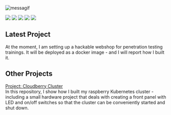 ![messagif](https://user-images.githubusercontent.com/12532513/151534208-7b6376cf-e067-4eb5-a2db-e25843ef36ec.gif)

![](https://github-profile-summary-cards.vercel.app/api/cards/profile-details?username=jegali&theme=vue)
![](https://github-profile-summary-cards.vercel.app/api/cards/repos-per-language?username=jegali&theme=default)
![](https://github-profile-summary-cards.vercel.app/api/cards/most-commit-language?username=jegali&theme=default)
![](https://github-profile-summary-cards.vercel.app/api/cards/stats?username=jegali&theme=default)
![](https://github-profile-summary-cards.vercel.app/api/cards/productive-time?username=jegali&theme=default)

## Latest Project
At the moment, I am setting up a hackable webshop for penetration testing trainings. It will be deployed as a docker image - and I will report how I built it.

## Other Projects
[Project: Cloudberry Cluster](https://github.com/jegali/Cloudberry-Cluster) <br/>
In this repository, I show how I built my raspberry Kubernetes cluster - including a small hardware project that deals with creating a front panel with LED and on/off switches so that the cluster can be conveniently started and shut down. 
